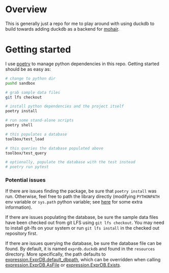 # Overview

This is generally just a repo for me to play around with using duckdb to build towards
adding duckdb as a backend for [mohair][repo-mohair].

# Getting started

I use [poetry][web-poetry] to manage python dependencies in this repo. Getting started
should be as easy as:

```bash
# change to python dir
pushd sandbox

# grab sample data files
git lfs checkout

# install python dependencies and the project itself
poetry install

# run some stand-alone scripts
poetry shell

# this populates a database
toolbox/test_load

# this queries the database populated above
toolbox/test_query

# optionally, populate the database with the test instead
# poetry run pytest
```

### Potential issues

If there are issues finding the package, be sure that `poetry install` was run. Otherwise,
feel free to path the library directly (modifying `PYTHONPATH` env variable or `sys.path`
python variable; see [here][web-pypath] for some extra information).

If there are issues populating the database, be sure the sample data files have been
checked out from git LFS using `git lfs checkout`. You may need to install git-lfs on your
system or run `git lfs install` in the checked out repository first.

If there are issues querying the database, be sure the database file can be found. By
default, it is named `exprdb.duckdb` and found in the `resources` directory. More
specifically, the path defaults to [expression.ExprDB.default_dbpath][src-exprdb-dbpath],
which can be overridden when calling [expression.ExprDB.AsFile][src-exprdb-asfile] or
[expression.ExprDB.Exists][src-exprdb-exists].


<!-- Resources -->
[repo-mohair]:       https://github.com/drin/mohair
[src-exprdb-dbpath]: https://github.com/drin/sandbox-duckdb/blob/mainline/sandbox/sandbox/expression.py#L94
[src-exprdb-asfile]: https://github.com/drin/sandbox-duckdb/blob/mainline/sandbox/sandbox/expression.py#L101-L104
[src-exprdb-exists]: https://github.com/drin/sandbox-duckdb/blob/mainline/sandbox/sandbox/expression.py#L106-L109

[web-poetry]:        https://python-poetry.org/
[web-pypath]:        https://www.devdungeon.com/content/python-import-syspath-and-pythonpath-tutorial#toc-5
